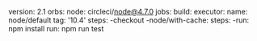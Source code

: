 version: 2.1
orbs:
  node: circleci/node@4.7.0
jobs:
  build:
    executor:
        name: node/default
        tag: '10.4'
    steps:
      -checkout
      -node/with-cache:
        steps:
          -run: npm install
       run: npm run test
        
